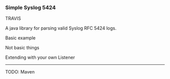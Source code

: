 ### Simple Syslog 5424

TRAVIS

A java library for parsing valid Syslog RFC 5424 logs.


Basic example

Not basic things

Extending with your own Listener



--------
TODO: Maven 